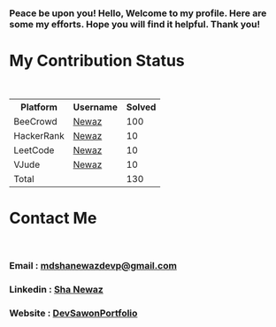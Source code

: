<!--
**mdshanewaz/mdshanewaz** is a ✨ _special_ ✨ repository because its `README.md` (this file) appears on your GitHub profile.

Here are some ideas to get you started:

- 🔭 I’m currently working on ...
- 🌱 I’m currently learning ...
- 👯 I’m looking to collaborate on ...
- 🤔 I’m looking for help with ...
- 💬 Ask me about ...
- 📫 How to reach me: ...
- 😄 Pronouns: ...
- ⚡ Fun fact: ...
-->

### Peace be upon you! Hello, Welcome to my profile. Here are some my efforts. Hope you will find it helpful. Thank you!

# My Contribution Status
<br>

<table>
  <tr>
    <th>Platform</th>
    <th>Username</th>
    <th>Solved</th>
  </tr>
  <tr>
    <td>BeeCrowd</td>
    <td><a href="https://www.beecrowd.com.br/judge/en/profile/599758">Newaz</a></td>
    <td style="float: right,">100</td>
  </tr>
  <tr>
    <td>HackerRank</td>
    <td><a href="https://www.hackerrank.com/sawonnstu">Newaz</a></td>
    <td style="float: right,">10</td>
  </tr>
  <tr>
    <td>LeetCode</td>
    <td><a href="https://leetcode.com/Sawon13/">Newaz</a></td>
    <td style="float: right,">10</td>
  </tr>
  <tr>
    <td>VJude</td>
    <td><a href="https://vjudge.net/user/sawon13">Newaz</a></td>
    <td>10</td>
  </tr>
  <tr>
    <td>Total</td>
    <td></td>
    <td>130</td>
  </tr>
</table>

# Contact Me 
<br>

### Email : mdshanewazdevp@gmail.com
### Linkedin : <a href="https://www.linkedin.com/in/sha-newaz-8a3ba61bb/"> Sha Newaz</a>
### Website : <a href="https://mdshanewaz.github.io/DevSawonPortfolio/" target=”_blank”>DevSawonPortfolio</a>

